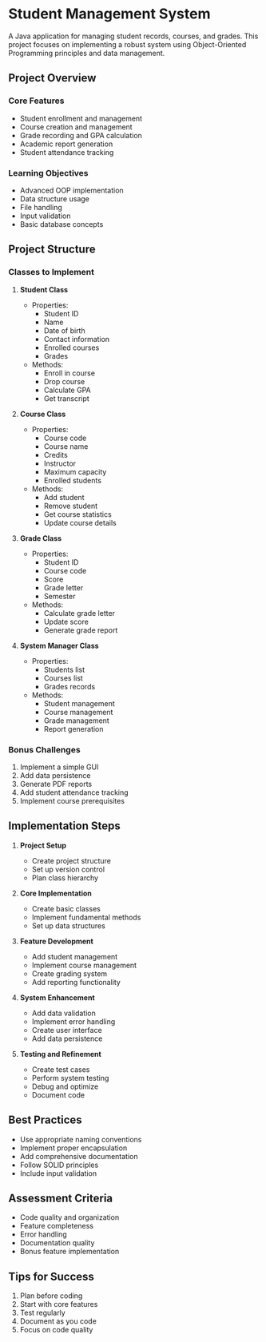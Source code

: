 # Student Management System

A Java application for managing student records, courses, and grades. This project focuses on implementing a robust system using Object-Oriented Programming principles and data management.

## Project Overview

### Core Features

- Student enrollment and management
- Course creation and management
- Grade recording and GPA calculation
- Academic report generation
- Student attendance tracking

### Learning Objectives

- Advanced OOP implementation
- Data structure usage
- File handling
- Input validation
- Basic database concepts

## Project Structure

### Classes to Implement

1. **Student Class**

   - Properties:
     - Student ID
     - Name
     - Date of birth
     - Contact information
     - Enrolled courses
     - Grades
   - Methods:
     - Enroll in course
     - Drop course
     - Calculate GPA
     - Get transcript

2. **Course Class**

   - Properties:
     - Course code
     - Course name
     - Credits
     - Instructor
     - Maximum capacity
     - Enrolled students
   - Methods:
     - Add student
     - Remove student
     - Get course statistics
     - Update course details

3. **Grade Class**

   - Properties:
     - Student ID
     - Course code
     - Score
     - Grade letter
     - Semester
   - Methods:
     - Calculate grade letter
     - Update score
     - Generate grade report

4. **System Manager Class**
   - Properties:
     - Students list
     - Courses list
     - Grades records
   - Methods:
     - Student management
     - Course management
     - Grade management
     - Report generation

### Bonus Challenges

1. Implement a simple GUI
2. Add data persistence
3. Generate PDF reports
4. Add student attendance tracking
5. Implement course prerequisites

## Implementation Steps

1. **Project Setup**

   - Create project structure
   - Set up version control
   - Plan class hierarchy

2. **Core Implementation**

   - Create basic classes
   - Implement fundamental methods
   - Set up data structures

3. **Feature Development**

   - Add student management
   - Implement course management
   - Create grading system
   - Add reporting functionality

4. **System Enhancement**

   - Add data validation
   - Implement error handling
   - Create user interface
   - Add data persistence

5. **Testing and Refinement**
   - Create test cases
   - Perform system testing
   - Debug and optimize
   - Document code

## Best Practices

- Use appropriate naming conventions
- Implement proper encapsulation
- Add comprehensive documentation
- Follow SOLID principles
- Include input validation

## Assessment Criteria

- Code quality and organization
- Feature completeness
- Error handling
- Documentation quality
- Bonus feature implementation

## Tips for Success

1. Plan before coding
2. Start with core features
3. Test regularly
4. Document as you code
5. Focus on code quality
